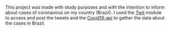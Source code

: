 This project was made with study purposes and with the intention to inform about cases of coronavirus on my country (Brazil). I used the [Twit](https://www.npmjs.com/package/twit) module to access and post the tweets and the [Covid19-api](https://www.npmjs.com/package/covid19-api) to gather the data about the cases in Brazil.